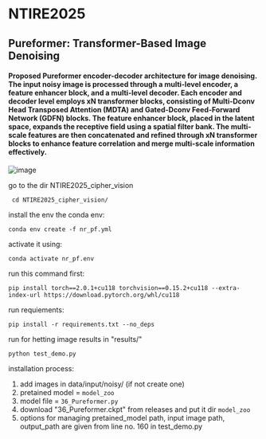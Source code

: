 # NTIRE2025
## Pureformer: Transformer-Based Image Denoising
#### Proposed Pureformer encoder-decoder architecture for image denoising. The input noisy image is processed through a multi-level encoder, a feature enhancer block, and a multi-level decoder. Each encoder and decoder level employs xN transformer blocks, consisting of Multi-Dconv Head Transposed Attention (MDTA) and Gated-Dconv Feed-Forward Network (GDFN) blocks. The feature enhancer block, placed in the latent space, expands the receptive field using a spatial filter bank. The multi-scale features are then concatenated and refined through xN transformer blocks to enhance feature correlation and merge multi-scale information effectively.
![image](https://github.com/user-attachments/assets/b5d55bcb-aadd-41a5-8f6e-1ddd49f16853)

go to the dir NTIRE2025_cipher_vision

``` cd NTIRE2025_cipher_vision/```

install the env the conda env:

```conda env create -f nr_pf.yml```

activate it using:

```conda activate nr_pf.env```

run this command first:

```pip install torch==2.0.1+cu118 torchvision==0.15.2+cu118 --extra-index-url https://download.pytorch.org/whl/cu118```

run requiements:
 
``` pip install -r requirements.txt --no_deps ``` 

run for hetting image results in "results/"

```python test_demo.py```

installation process:
1. add images in data/input/noisy/ (if not create one)
2. pretained model = `model_zoo`
3. model file = `36_Pureformer.py`
4. download "36_Pureformer.ckpt" from releases and put it dir `model_zoo`
5. options for managing pretained_model path, input image path, output_path are given from line no. 160 in test_demo.py
